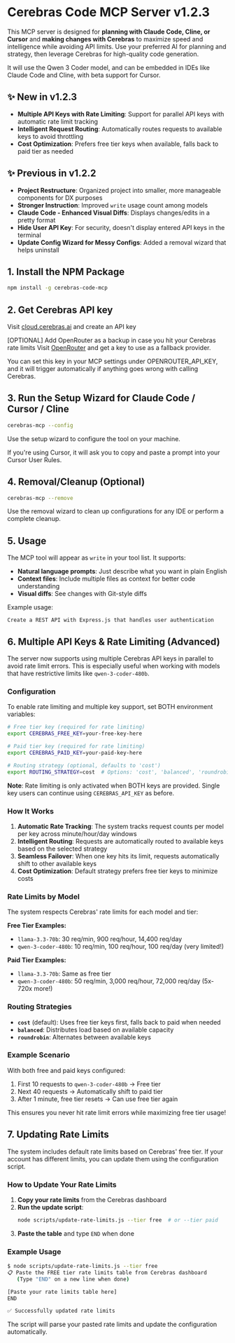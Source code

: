 # Cerebras Code MCP Server v1.2.3

This MCP server is designed for **planning with Claude Code, Cline, or Cursor** and **making changes with Cerebras** to maximize speed and intelligence while avoiding API limits. Use your preferred AI for planning and strategy, then leverage Cerebras for high-quality code generation.

It will use the Qwen 3 Coder model, and can be embedded in IDEs like Claude Code and Cline, with beta support for Cursor.

## ✨ New in v1.2.3

- **Multiple API Keys with Rate Limiting**: Support for parallel API keys with automatic rate limit tracking
- **Intelligent Request Routing**: Automatically routes requests to available keys to avoid throttling
- **Cost Optimization**: Prefers free tier keys when available, falls back to paid tier as needed

## ✨ Previous in v1.2.2

- **Project Restructure**: Organized project into smaller, more manageable components for DX purposes
- **Stronger Instruction**: Improved `write` usage count among models
- **Claude Code - Enhanced Visual Diffs**: Displays changes/edits in a pretty format
- **Hide User API Key**: For security, doesn't display entered API keys in the terminal
- **Update Config Wizard for Messy Configs**: Added a removal wizard that helps uninstall

## 1. Install the NPM Package
```bash
npm install -g cerebras-code-mcp
```

## 2. Get Cerebras API key
Visit [cloud.cerebras.ai](https://cloud.cerebras.ai) and create an API key

[OPTIONAL] Add OpenRouter as a backup in case you hit your Cerebras rate limits
Visit [OpenRouter](https://openrouter.ai/) and get a key to use as a fallback provider.

You can set this key in your MCP settings under OPENROUTER_API_KEY, and it will trigger automatically if anything goes wrong with calling Cerebras.


## 3. Run the Setup Wizard for Claude Code / Cursor / Cline
```bash
cerebras-mcp --config
```

Use the setup wizard to configure the tool on your machine.

If you're using Cursor, it will ask you to copy and paste a prompt into your Cursor User Rules.

## 4. Removal/Cleanup (Optional)
```bash
cerebras-mcp --remove
```

Use the removal wizard to clean up configurations for any IDE or perform a complete cleanup.

## 5. Usage

The MCP tool will appear as `write` in your tool list. It supports:

- **Natural language prompts**: Just describe what you want in plain English
- **Context files**: Include multiple files as context for better code understanding
- **Visual diffs**: See changes with Git-style diffs

Example usage:
```
Create a REST API with Express.js that handles user authentication
```

## 6. Multiple API Keys & Rate Limiting (Advanced)

The server now supports using multiple Cerebras API keys in parallel to avoid rate limit errors. This is especially useful when working with models that have restrictive limits like `qwen-3-coder-480b`.

### Configuration

To enable rate limiting and multiple key support, set BOTH environment variables:

```bash
# Free tier key (required for rate limiting)
export CEREBRAS_FREE_KEY=your-free-key-here

# Paid tier key (required for rate limiting)
export CEREBRAS_PAID_KEY=your-paid-key-here

# Routing strategy (optional, defaults to 'cost')
export ROUTING_STRATEGY=cost  # Options: 'cost', 'balanced', 'roundrobin'
```

**Note**: Rate limiting is only activated when BOTH keys are provided. Single key users can continue using `CEREBRAS_API_KEY` as before.

### How It Works

1. **Automatic Rate Tracking**: The system tracks request counts per model per key across minute/hour/day windows
2. **Intelligent Routing**: Requests are automatically routed to available keys based on the selected strategy
3. **Seamless Failover**: When one key hits its limit, requests automatically shift to other available keys
4. **Cost Optimization**: Default strategy prefers free tier keys to minimize costs

### Rate Limits by Model

The system respects Cerebras' rate limits for each model and tier:

**Free Tier Examples:**
- `llama-3.3-70b`: 30 req/min, 900 req/hour, 14,400 req/day
- `qwen-3-coder-480b`: 10 req/min, 100 req/hour, 100 req/day (very limited!)

**Paid Tier Examples:**
- `llama-3.3-70b`: Same as free tier
- `qwen-3-coder-480b`: 50 req/min, 3,000 req/hour, 72,000 req/day (5x-720x more!)

### Routing Strategies

- **`cost`** (default): Uses free tier keys first, falls back to paid when needed
- **`balanced`**: Distributes load based on available capacity
- **`roundrobin`**: Alternates between available keys

### Example Scenario

With both free and paid keys configured:
1. First 10 requests to `qwen-3-coder-480b` → Free tier
2. Next 40 requests → Automatically shift to paid tier
3. After 1 minute, free tier resets → Can use free tier again

This ensures you never hit rate limit errors while maximizing free tier usage!

## 7. Updating Rate Limits

The system includes default rate limits based on Cerebras' free tier. If your account has different limits, you can update them using the configuration script.

### How to Update Your Rate Limits

1. **Copy your rate limits** from the Cerebras dashboard
2. **Run the update script**:
   ```bash
   node scripts/update-rate-limits.js --tier free  # or --tier paid
   ```
3. **Paste the table** and type `END` when done

### Example Usage

```bash
$ node scripts/update-rate-limits.js --tier free
📋 Paste the FREE tier rate limits table from Cerebras dashboard
   (Type "END" on a new line when done)

[Paste your rate limits table here]
END

✅ Successfully updated rate limits
```

The script will parse your pasted rate limits and update the configuration automatically.